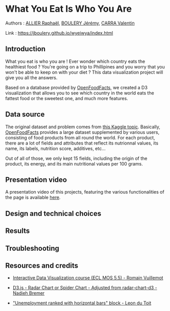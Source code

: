 # What You Eat Is Who You Are

Authors : [ALLIER Raphaël](https://github.com/RaphAllier), [BOULERY Jérémy](https://github.com/Jboulery), [CARRA Valentin](https://github.com/ValentinCrr)

Link : https://jboulery.github.io/wyeiwya/index.html

## Introduction

What you eat is who you are ! Ever wonder which country eats the healthiest food ? You're going on a trip to Phillipines and you worry that you won't be able to keep on with your diet ? This data visualization project will give you all the answers.

Based on a database provided by [OpenFoodFacts](https://world.openfoodfacts.org/), we created a D3 visualization that allows you to see which country in the world eats the fattest food or the sweetest one, and much more features.

## Data source

The original dataset and problem comes from [this Kaggle topic](https://www.kaggle.com/openfoodfacts/world-food-facts). Basically, [OpenFoodFacts](https://world.openfoodfacts.org/) provides a large dataset supplemented by various users, consisting of 
food products from all round the world. For each product, there are a lot of fields and attributes that reflect its nutrionnal values, its name, its labels, nutrition score, additives, etc...

Out of all of those, we only kept 15 fields, including the origin of the product, its energy, and its main nutritional values per 100 grams.

## Presentation video

A presentation video of this projects, featuring the various functionalities of the page is available [here](https://www.youtube.com/watch?v=eJ4Af0J4mxE&feature=youtu.be).

## Design and technical choices

## Results

## Troubleshooting

## Resources and credits

- [Interactive Data Visualization course (ECL MOS 5.5) - Romain Vuillemot](https://github.com/LyonDataViz/MOS5.5-Dataviz)

- [D3.js - Radar Chart or Spider Chart - Adjusted from radar-chart-d3 - Nadieh Bremer](http://bl.ocks.org/nbremer/6506614)

- ["Unemployment ranked with horizontal bars" block - Leon du Toit](http://bl.ocks.org/leondutoit/6436923)
